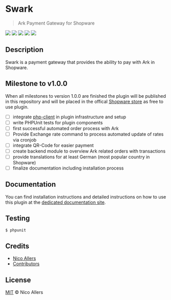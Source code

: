 # Swark

> Ark Payment Gateway for Shopware

<a href="https://travis-ci.org/reconnico/swark"><img src="https://badgen.net/travis/reconnico/swark"></a>
<a href="https://codecov.io/github/reconnico/swark"><img src="https://badgen.net/codecov/c/github/reconnico/swark"></a>
<a href="https://github.com/reconnico/swark"><img src="https://badgen.net/github/last-commit/reconnico/swark"></a>
<a href="https://github.com/reconnico/swark"><img src="https://badgen.net/github/release/reconnico/swark"></a>
<a href="https://github.com/reconnico/swark"><img src="https://badgen.net/github/license/reconnico/swark"></a>

## Description

Swark is a payment gateway that provides the ability to pay with Ark in Shopware.

## Milestone to v1.0.0

When all milestones to version 1.0.0 are finished the plugin will be published in this repository
and will be placed in the offical [Shopware store](http://store.shopware.com/) as free to use plugin.

* [ ] integrate [php-client](https://github.com/ArkEcosystem/php-client) in plugin infrastructure and setup
* [ ] write PHPUnit tests for plugin components
* [ ] first successful automated order process with Ark
* [ ] Provide Exchange rate command to process automated update of rates via cronjob
* [ ] integrate QR-Code for easier payment
* [ ] create backend module to overview Ark related orders with transactions
* [ ] provide translations for at least German (most popular country in Shopware)
* [ ] finalize documentation including installation process

## Documentation

You can find installation instructions and detailed instructions on how to use this plugin at the [dedicated documentation site](https://docs.swark.app).

## Testing

``` bash
$ phpunit
```

## Credits
* [Nico Allers](https://github.com/reconnico)
* [Contributors](../../contributors)
    
## License

[MIT](LICENSE) © Nico Allers

